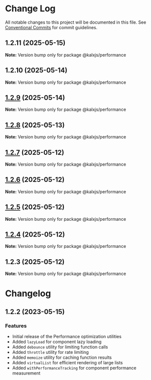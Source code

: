 # Change Log

All notable changes to this project will be documented in this file.
See [Conventional Commits](https://conventionalcommits.org) for commit guidelines.

## 1.2.11 (2025-05-15)

**Note:** Version bump only for package @kalxjs/performance

## 1.2.10 (2025-05-14)

**Note:** Version bump only for package @kalxjs/performance

## [1.2.9](https://github.com/Odeneho-Calculus/kalxjs/compare/@kalxjs/performance@1.2.8...@kalxjs/performance@1.2.9) (2025-05-14)

**Note:** Version bump only for package @kalxjs/performance

## [1.2.8](https://github.com/Odeneho-Calculus/kalxjs/compare/@kalxjs/performance@1.2.7...@kalxjs/performance@1.2.8) (2025-05-13)

**Note:** Version bump only for package @kalxjs/performance

## [1.2.7](https://github.com/Odeneho-Calculus/kalxjs/compare/@kalxjs/performance@1.2.6...@kalxjs/performance@1.2.7) (2025-05-12)

**Note:** Version bump only for package @kalxjs/performance

## [1.2.6](https://github.com/Odeneho-Calculus/kalxjs/compare/@kalxjs/performance@1.2.5...@kalxjs/performance@1.2.6) (2025-05-12)

**Note:** Version bump only for package @kalxjs/performance

## [1.2.5](https://github.com/Odeneho-Calculus/kalxjs/compare/@kalxjs/performance@1.2.4...@kalxjs/performance@1.2.5) (2025-05-12)

**Note:** Version bump only for package @kalxjs/performance

## [1.2.4](https://github.com/Odeneho-Calculus/kalxjs/compare/@kalxjs/performance@1.2.3...@kalxjs/performance@1.2.4) (2025-05-12)

**Note:** Version bump only for package @kalxjs/performance

## 1.2.3 (2025-05-12)

**Note:** Version bump only for package @kalxjs/performance

# Changelog

## 1.2.2 (2023-05-15)

### Features

- Initial release of the Performance optimization utilities
- Added `lazyLoad` for component lazy loading
- Added `debounce` utility for limiting function calls
- Added `throttle` utility for rate limiting
- Added `memoize` utility for caching function results
- Added `virtualList` for efficient rendering of large lists
- Added `withPerformanceTracking` for component performance measurement
